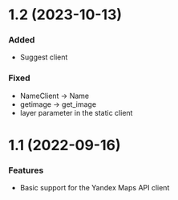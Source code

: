 # 1.2 (2023-10-13)
### Added
- Suggest client

### Fixed
- NameClient -> Name
- getimage -> get_image
- layer parameter in the static client

# 1.1 (2022-09-16)

### Features

- Basic support for the Yandex Maps API client